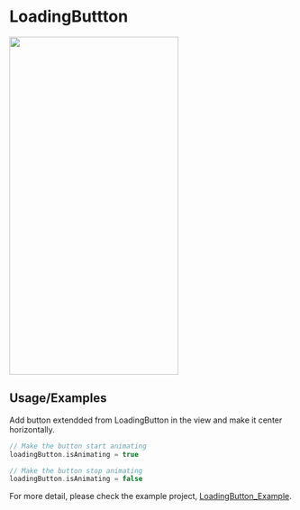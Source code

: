 # LoadingButtton

<img src="https://github.com/alireza12t/LoadingButtton/blob/main/LoadingButton.gif" width="300" height="600" />

<!-- ![Alt Text](https://github.com/alireza12t/LoadingButtton/blob/main/LoadingButton.gif) -->



## Usage/Examples

Add button extendded from LoadingButton in the view and make it center horizontally.
```swift
// Make the button start animating
loadingButton.isAnimating = true

// Make the button stop animating
loadingButton.isAnimating = false
```
For more detail, please check the example project, [LoadingButton_Example](https://github.com/alireza12t/LoadingButtton/tree/main/LoadingButton_Example).
